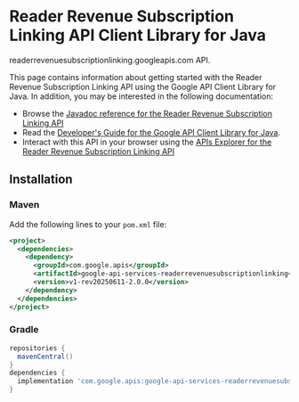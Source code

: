 # Reader Revenue Subscription Linking API Client Library for Java

readerrevenuesubscriptionlinking.googleapis.com API.

This page contains information about getting started with the Reader Revenue Subscription Linking API
using the Google API Client Library for Java. In addition, you may be interested
in the following documentation:

* Browse the [Javadoc reference for the Reader Revenue Subscription Linking API][javadoc]
* Read the [Developer's Guide for the Google API Client Library for Java][google-api-client].
* Interact with this API in your browser using the [APIs Explorer for the Reader Revenue Subscription Linking API][api-explorer]

## Installation

### Maven

Add the following lines to your `pom.xml` file:

```xml
<project>
  <dependencies>
    <dependency>
      <groupId>com.google.apis</groupId>
      <artifactId>google-api-services-readerrevenuesubscriptionlinking</artifactId>
      <version>v1-rev20250611-2.0.0</version>
    </dependency>
  </dependencies>
</project>
```

### Gradle

```gradle
repositories {
  mavenCentral()
}
dependencies {
  implementation 'com.google.apis:google-api-services-readerrevenuesubscriptionlinking:v1-rev20250611-2.0.0'
}
```

[javadoc]: https://googleapis.dev/java/google-api-services-readerrevenuesubscriptionlinking/latest/index.html
[google-api-client]: https://github.com/googleapis/google-api-java-client/
[api-explorer]: https://developers.google.com/apis-explorer/#p/readerrevenuesubscriptionlinking/v1/
